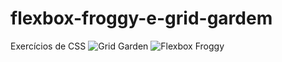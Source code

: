 # flexbox-froggy-e-grid-gardem
Exercícios de CSS
![Grid Garden](https://user-images.githubusercontent.com/92105095/151726029-cb2c2586-f42b-45ce-83d9-dd540ca4b6fb.png)
![Flexbox Froggy](https://user-images.githubusercontent.com/92105095/151726092-a4986c05-35da-4419-8fde-7fe710ab17cd.png)
